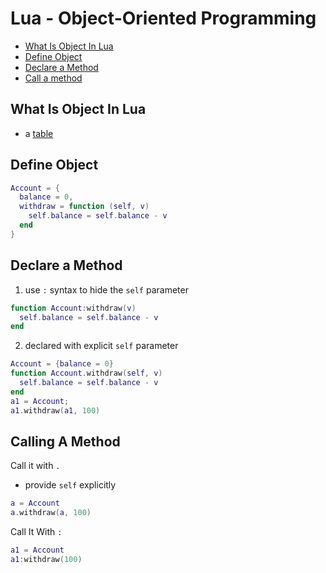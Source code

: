 # Lua - Object-Oriented Programming

* [What Is Object In Lua](#what-is-object-in-lua)
* [Define Object](#define-object)
* [Declare a Method](#declare-a-method)
* [Call a method](#call-a-method)

## What Is Object In Lua

- a [table](lua-fundamental.md)

## Define Object

```lua
Account = {
  balance = 0,
  withdraw = function (self, v)
    self.balance = self.balance - v
  end
}
```

## Declare a Method

1. use `:` syntax to hide the `self` parameter

```lua
function Account:withdraw(v)
  self.balance = self.balance - v
end
```

2. declared with explicit `self` parameter

```lua
Account = {balance = 0}
function Account.withdraw(self, v)
  self.balance = self.balance - v
end
a1 = Account;
a1.withdraw(a1, 100)
```

## Calling A Method

Call it with `.`

- provide `self` explicitly

```lua
a = Account
a.withdraw(a, 100)
```

Call It With `:`

```lua
a1 = Account
a1:withdraw(100)
```
